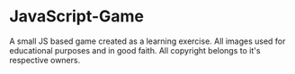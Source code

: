 # JavaScript-Game
 A small JS based game created as a learning exercise.
 All images used for educational purposes and in good faith. All copyright belongs to it's respective owners.
